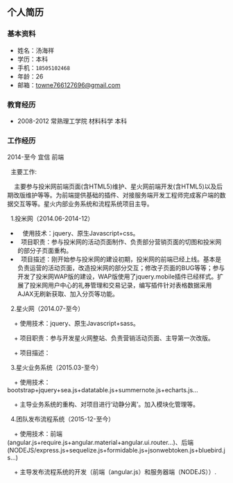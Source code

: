 ## 个人简历
### 基本资料
  + 姓名：汤海祥
  + 学历：本科
  + 手机：`18505102468`
  + 年龄：26
  + 邮箱：towne766127696@gmail.com

### 教育经历
  + 2008-2012   常熟理工学院   材料科学   本科

### 工作经历
  2014-至今 宜信 前端
  
  &nbsp;&nbsp;主要工作:
  
  &nbsp;&nbsp;&nbsp;&nbsp;主要参与投米网前端页面(含HTML5)维护、星火网前端开发(含HTML5)以及后期改版维护等等。为前端提供基础的插件、对接服务端开发工程师完成客户端的数据交互等等。星火内部业务系统和流程系统项目主导。

  &nbsp;&nbsp;1.投米网（2014.06-2014-12） 
  
  + &nbsp;&nbsp; 使用技术：jquery、原生Javascript+css。 
  + &nbsp;&nbsp;项目职责：参与投米网的活动页面制作、负责部分营销页面的切图和投米网的部分子页面重构。 
  + &nbsp;&nbsp;项目描述：刚开始参与投米网的建设初期，投米网的前端已经上线。基本是负责运营的活动页面，改造投米网的部分交互；修改子页面的BUG等等；参与开发了投米网WAP版的建设，WAP版使用了jquery.mobile插件已经样式。扩展了投米网用户中心的礼券管理和交易记录，编写插件针对表格数据采用AJAX无刷新获取、加入分页等功能。 
      
  &nbsp;&nbsp;2.星火网（2014.07-至今） 
  
  &nbsp;&nbsp;&nbsp;&nbsp;+ 使用技术：jquery、原生Javascript+sass。 
      
  &nbsp;&nbsp;&nbsp;&nbsp;+ 项目职责：参与开发星火网整站、负责营销活动页面、主导第一次改版。 
      
  &nbsp;&nbsp;&nbsp;&nbsp;+ 项目描述： 
      
  &nbsp;&nbsp;3.星火业务系统（2015.03-至今） 
  
  &nbsp;&nbsp;&nbsp;&nbsp;+ 使用技术：bootstrap+jquery+sea.js+datatable.js+summernote.js+echarts.js... 
      
  &nbsp;&nbsp;&nbsp;&nbsp;+ 主导业务系统的重构、对项目进行‘动静分离’。加入模块化管理等。 
      
  &nbsp;&nbsp;4.团队发布流程系统（2015-12-至今） 
  
  &nbsp;&nbsp;&nbsp;&nbsp;+ 使用技术：前端(angular.js+require.js+angular.material+angular.ui.router...)、后端(NODEJS/express.js+sequelize.js+formidable.js+jsonwebtoken.js+bluebird.js...) 
      
  &nbsp;&nbsp;&nbsp;&nbsp;+ 主导发布流程系统的开发（前端（angular.js）和服务器端（NODEJS））.
      
